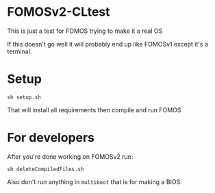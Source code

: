 # FOMOSv2-CLtest

This is just a test for FOMOS trying to make it a real OS

If this doesn't go well it will probably end up like FOMOSv1 except it's a terminal.

# Setup
```shell script
sh setup.sh
```

That will install all requirements then compile and run FOMOS

#
# For developers

After you're done working on FOMOSv2 run:

```shell script
sh deleteCompiledFiles.sh
```

Also don't run anything in ```multiboot``` that is for making a BIOS.

